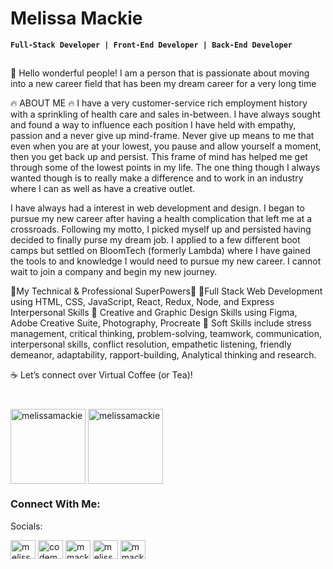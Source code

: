 # Melissa Mackie 
**`Full-Stack Developer | Front-End Developer | Back-End Developer`**

##
<p>
🌟 Hello wonderful people! I am a person that is passionate about moving into a new career field that has been my dream career for a very long time 

🔥 ABOUT ME 🔥
I have a very customer-service rich employment history with a sprinkling of health care and sales in-between. I have always sought and found a way to influence each position I have held with empathy, passion and a never give up mind-frame. Never give up means to me that even when you are at your lowest, you pause and allow yourself a moment, then you get back up and persist. This frame of mind has helped me get through some of the lowest points in my life. The one thing though I always wanted though is to really make a difference and to work in an industry where I can as well as have a creative outlet. 

I have always had a interest in web development and design. I began to pursue my new career after having a health complication that left me at a crossroads. Following my motto, I picked myself up and persisted having decided to finally purse my dream job. I applied to a few different boot camps but settled on BloomTech (formerly Lambda) where I have gained the tools to and knowledge I would need to pursue my new career. I cannot wait to join a company and begin my new journey.

🔆My Technical & Professional SuperPowers🔆
🔹Full Stack Web Development using HTML, CSS, JavaScript, React, Redux, Node, and Express
Interpersonal Skills
🔹 Creative and Graphic Design Skills using Figma, Adobe Creative Suite, Photography, Procreate
🔹 Soft Skills include stress management, critical thinking, problem-solving, teamwork, communication, interpersonal skills, conflict resolution, empathetic listening, friendly demeanor, adaptability, rapport-building, Analytical thinking and research.

☕️ Let’s connect over Virtual Coffee (or Tea)!
</p>

#
<p align="left">
<a href="https://docs.google.com/document/d/1-shVOjoOlQq7u8NIBQBxMce9EQgkb8HSRTHdh_h4kd4/edit" target="blank"><img align="center" src="https://flat.badgen.net/badge/=/MyResume" alt="melissamackie" height="120" width="120" /></a>
<a href="https://www.linkedin.com/in/melissa-m-mackie" target="blank"><img align="center" src="https://flat.badgen.net/badge/Profile/LinkedIn" alt="melissamackie" height="120" width="120" /></a>
</p>
 





 



 
### Connect With Me:
Socials: 
<p align="left">
<a href="https://codepen.io/melissamackie" target="blank"><img align="center" src="https://raw.githubusercontent.com/rahuldkjain/github-profile-readme-generator/master/src/images/icons/Social/codepen.svg" alt="melissamackie" height="30" width="40" /></a>
<a href="https://twitter.com/codemackie" target="blank"><img align="center" src="https://raw.githubusercontent.com/rahuldkjain/github-profile-readme-generator/master/src/images/icons/Social/twitter.svg" alt="codemackie" height="30" width="40" /></a>
<a href="https://www.codechef.com/users/mmackie" target="blank"><img align="center" src="https://cdn.jsdelivr.net/npm/simple-icons@3.1.0/icons/codechef.svg" alt="mmackie" height="30" width="40" /></a>
<a href="https://www.hackerrank.com/melissa_mackie" target="blank"><img align="center" src="https://raw.githubusercontent.com/rahuldkjain/github-profile-readme-generator/master/src/images/icons/Social/hackerrank.svg" alt="melissa_mackie" height="30" width="40" /></a>
<a href="https://www.leetcode.com/mmackie542" target="blank"><img align="center" src="https://raw.githubusercontent.com/rahuldkjain/github-profile-readme-generator/master/src/images/icons/Social/leet-code.svg" alt="mmackie542" height="30" width="40" /></a>
</p>

 



